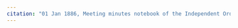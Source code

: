 ```yaml
---
citation: "01 Jan 1886, Meeting minutes notebook of the Independent Order of Good Templars, High Bridge Lodge No. 296, Tompkins County History Center, Ithaca NY."
---
```



